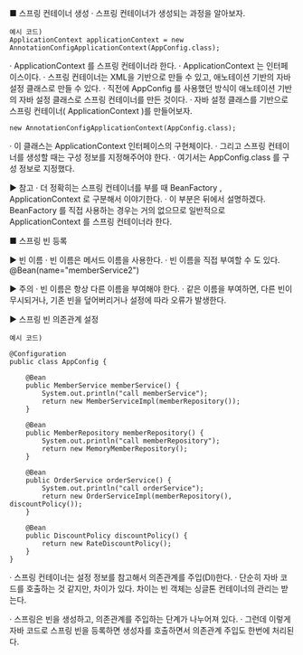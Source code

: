 ■ 스프링 컨테이너 생성
· 스프링 컨테이너가 생성되는 과정을 알아보자.

	예시 코드)
	ApplicationContext applicationContext = new AnnotationConfigApplicationContext(AppConfig.class);

· ApplicationContext 를 스프링 컨테이너라 한다.
· ApplicationContext 는 인터페이스이다.
· 스프링 컨테이너는 XML을 기반으로 만들 수 있고, 애노테이션 기반의 자바 설정 클래스로 만들 수 있다.
· 직전에 AppConfig 를 사용했던 방식이 애노테이션 기반의 자바 설정 클래스로 스프링 컨테이너를 만든 것이다.
· 자바 설정 클래스를 기반으로 스프링 컨테이너( ApplicationContext )를 만들어보자.

	new AnnotationConfigApplicationContext(AppConfig.class);

· 이 클래스는 ApplicationContext 인터페이스의 구현체이다.
· 그리고 스프링 컨테이너를 생성할 때는 구성 정보를 지정해주어야 한다.
· 여기서는 AppConfig.class 를 구성 정보로 지정했다.


▶ 참고
· 더 정확히는 스프링 컨테이너를 부를 때 BeanFactory , ApplicationContext 로 구분해서 이야기한다. 
· 이 부분은 뒤에서 설명하겠다. BeanFactory 를 직접 사용하는 경우는 거의 없으므로 일반적으로 ApplicationContext 를 스프링 컨테이너라 한다.




■ 스프링 빈 등록

▶ 빈 이름
· 빈 이름은 메서드 이름을 사용한다.
· 빈 이름을 직접 부여할 수 도 있다. 
  @Bean(name="memberService2")

	
▶ 주의
· 빈 이름은 항상 다른 이름을 부여해야 한다. 
· 같은 이름을 부여하면, 다른 빈이 무시되거나, 기존 빈을 덮어버리거나 설정에 따라 오류가 발생한다.



▶ 스프링 빈 의존관계 설정
	
	예시 코드)
	
	@Configuration
	public class AppConfig {

		@Bean
		public MemberService memberService() {
			System.out.println("call memberService");
			return new MemberServiceImpl(memberRepository());
		}
	
		@Bean
		public MemberRepository memberRepository() {
			System.out.println("call memberRepository");
			return new MemoryMemberRepository();
		}
		
		@Bean
		public OrderService orderService() {
			System.out.println("call orderService");
			return new OrderServiceImpl(memberRepository(), discountPolicy());
		}
		
		@Bean
		public DiscountPolicy discountPolicy() {
			return new RateDiscountPolicy();
		}
	}

· 스프링 컨테이너는 설정 정보를 참고해서 의존관계를 주입(DI)한다.
· 단순히 자바 코드를 호출하는 것 같지만, 차이가 있다. 차이는 빈 객체는 싱글톤 컨테이너의 관리는 받는다.

· 스프링은 빈을 생성하고, 의존관계를 주입하는 단계가 나누어져 있다. 
· 그런데 이렇게 자바 코드로 스프링 빈을 등록하면 생성자를 호출하면서 의존관계 주입도 한번에 처리된다. 


